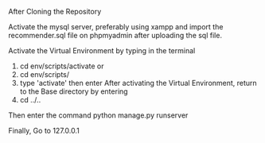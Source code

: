 
After Cloning the Repository

Activate the mysql server, preferably using xampp and import the recommender.sql file on phpmyadmin
after uploading the sql file.

Activate the Virtual Environment by typing in the terminal
1. cd env/scripts/activate
or
1. cd env/scripts/
2. type 'activate' then enter
After activating the Virtual Environment, return to the Base directory by entering
1. cd ../..

Then enter the command
python manage.py runserver

Finally,
Go to 127.0.0.1
